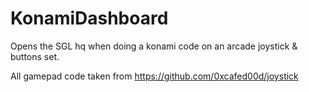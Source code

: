 # KonamiDashboard

Opens the SGL hq when doing a konami code on an arcade joystick & buttons set.

All gamepad code taken from https://github.com/0xcafed00d/joystick
